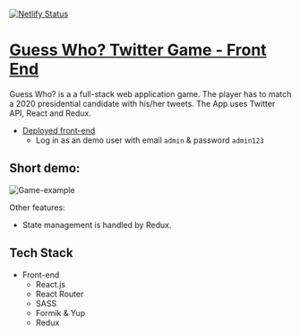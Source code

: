 [![Netlify Status](https://api.netlify.com/api/v1/badges/ed184cb6-6bde-41e2-a42d-a4cdaa5a546b/deploy-status)](https://app.netlify.com/sites/dorabelme/deploys)

# [Guess Who? Twitter Game - Front End](https://https://guess-who-game.netlify.com/)

Guess Who? is a a full-stack web application game. The player has to match a 2020 presidential candidate with his/her tweets. The App uses Twitter API, React and Redux.

- [Deployed front-end](https://guess-who-game.netlify.com/)
  - Log in as an demo user with email `admin` & password `admin123`

## Short demo:

![Game-example](twitter.gif)

Other features:

- State management is handled by Redux.

## Tech Stack

- Front-end
  - React.js
  - React Router
  - SASS
  - Formik & Yup
  - Redux
